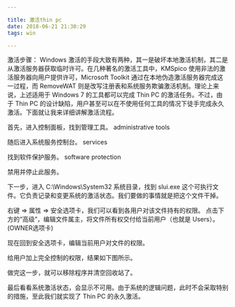 ```yaml
---

title: 激活thin pc
date: 2018-06-21 21:30:29
tags: win

---
```


激活步骤：
Windows 激活的手段大致有两种，其一是破坏本地激活机制，其二是从激活服务器获取临时许可。在几种著名的激活工具中，KMSpico 使用非法的激活服务器向用户提供许可，Microsoft Toolkit 通过在本地伪造激活服务器完成这一过程，而 RemoveWAT 则是改写注册表和系统服务欺骗激活机制。理论上来说，上述适用于 Windows 7 的工具都可以完成 Thin PC 的激活任务。不过，由于 Thin PC 的设计缺陷，用户甚至可以在不使用任何工具的情况下徒手完成永久激活。下面就让我来详细讲解激活流程。

首先，进入控制面板，找到管理工具。 administrative tools

随后进入系统服务控制台。 services

找到软件保护服务。 software protection

禁用并停止此服务。

下一步，进入 C:\Windows\System32 系统目录，找到 slui.exe 这个可执行文件。它负责记录和变更系统的激活状态。我们要做的事情就是把这个文件干掉。

右键 => 属性 => 安全选项卡，我们可以看到各用户对该文件持有的权限。
点击下方的“高级”，编辑文件属主，将文件所有权交付给当前用户（也就是 Users）。(OWNER选项卡)

现在回到安全选项卡，编辑当前用户对文件的权限。

给用户加上完全控制的权限，结果如下图所示。

做完这一步，就可以移除程序并清空回收站了。

最后看看系统激活状态，会显示不可用。由于系统的逻辑问题，此时不会采取特别的措施，至此我们就实现了 Thin PC 的永久激活。



